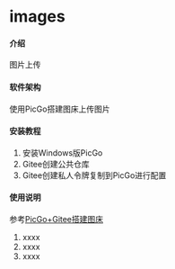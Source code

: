 # images

#### 介绍
图片上传

#### 软件架构
使用PicGo搭建图床上传图片


#### 安装教程

1.  安装Windows版PicGo
2.  Gitee创建公共仓库
3.  Gitee创建私人令牌复制到PicGo进行配置

#### 使用说明
参考[PicGo+Gitee搭建图床](https://wwwblog.gitee.io/2020/12/14/20201214120503.html)
1.  xxxx
2.  xxxx
3.  xxxx

